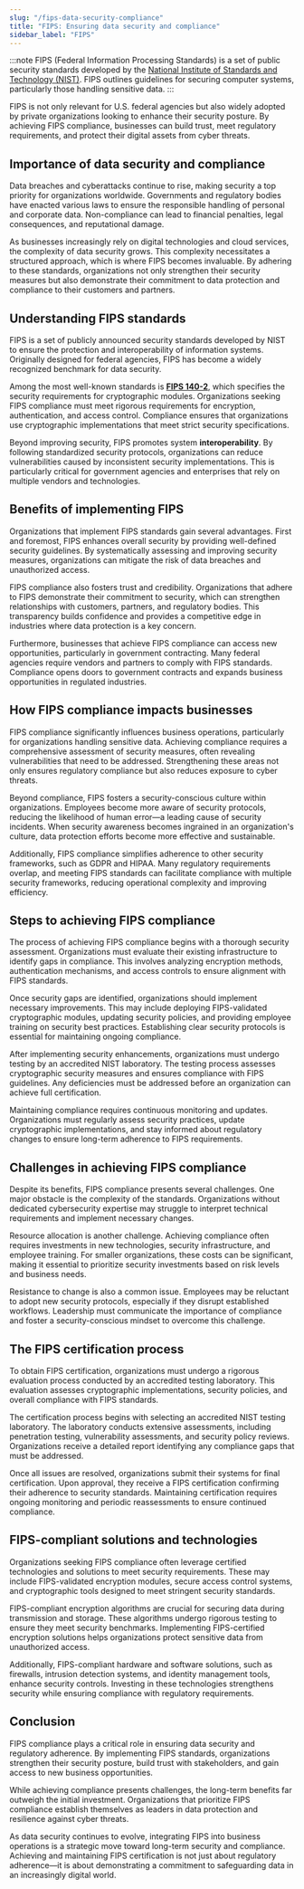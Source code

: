 ```yaml
---
slug: "/fips-data-security-compliance"
title: "FIPS: Ensuring data security and compliance"
sidebar_label: "FIPS"
---
```


:::note
FIPS (Federal Information Processing Standards) is a set of public security standards developed by the <a href="https://www.nist.gov/" rel="nofollow" target="_blank">National Institute of Standards and Technology (NIST)</a>. FIPS outlines guidelines for securing computer systems, particularly those handling sensitive data.
:::

FIPS is not only relevant for U.S. federal agencies but also widely adopted by private organizations looking to enhance their security posture. By achieving FIPS compliance, businesses can build trust, meet regulatory requirements, and protect their digital assets from cyber threats.

## Importance of data security and compliance

Data breaches and cyberattacks continue to rise, making security a top priority for organizations worldwide. Governments and regulatory bodies have enacted various laws to ensure the responsible handling of personal and corporate data. Non-compliance can lead to financial penalties, legal consequences, and reputational damage.

As businesses increasingly rely on digital technologies and cloud services, the complexity of data security grows. This complexity necessitates a structured approach, which is where FIPS becomes invaluable. By adhering to these standards, organizations not only strengthen their security measures but also demonstrate their commitment to data protection and compliance to their customers and partners.

## Understanding FIPS standards

FIPS is a set of publicly announced security standards developed by NIST to ensure the protection and interoperability of information systems. Originally designed for federal agencies, FIPS has become a widely recognized benchmark for data security.

Among the most well-known standards is **<a href="https://csrc.nist.gov/pubs/fips/140-2/upd2/final" rel="nofollow" target="_blank">FIPS 140-2</a>**, which specifies the security requirements for cryptographic modules. Organizations seeking FIPS compliance must meet rigorous requirements for encryption, authentication, and access control. Compliance ensures that organizations use cryptographic implementations that meet strict security specifications.

Beyond improving security, FIPS promotes system <b>interoperability</b>. By following standardized security protocols, organizations can reduce vulnerabilities caused by inconsistent security implementations. This is particularly critical for government agencies and enterprises that rely on multiple vendors and technologies.

## Benefits of implementing FIPS

Organizations that implement FIPS standards gain several advantages. First and foremost, FIPS enhances overall security by providing well-defined security guidelines. By systematically assessing and improving security measures, organizations can mitigate the risk of data breaches and unauthorized access.

FIPS compliance also fosters trust and credibility. Organizations that adhere to FIPS demonstrate their commitment to security, which can strengthen relationships with customers, partners, and regulatory bodies. This transparency builds confidence and provides a competitive edge in industries where data protection is a key concern.

Furthermore, businesses that achieve FIPS compliance can access new opportunities, particularly in government contracting. Many federal agencies require vendors and partners to comply with FIPS standards. Compliance opens doors to government contracts and expands business opportunities in regulated industries.

## How FIPS compliance impacts businesses

FIPS compliance significantly influences business operations, particularly for organizations handling sensitive data. Achieving compliance requires a comprehensive assessment of security measures, often revealing vulnerabilities that need to be addressed. Strengthening these areas not only ensures regulatory compliance but also reduces exposure to cyber threats.

Beyond compliance, FIPS fosters a security-conscious culture within organizations. Employees become more aware of security protocols, reducing the likelihood of human error—a leading cause of security incidents. When security awareness becomes ingrained in an organization's culture, data protection efforts become more effective and sustainable.

Additionally, FIPS compliance simplifies adherence to other security frameworks, such as GDPR and HIPAA. Many regulatory requirements overlap, and meeting FIPS standards can facilitate compliance with multiple security frameworks, reducing operational complexity and improving efficiency.

## Steps to achieving FIPS compliance

The process of achieving FIPS compliance begins with a thorough security assessment. Organizations must evaluate their existing infrastructure to identify gaps in compliance. This involves analyzing encryption methods, authentication mechanisms, and access controls to ensure alignment with FIPS standards.

Once security gaps are identified, organizations should implement necessary improvements. This may include deploying FIPS-validated cryptographic modules, updating security policies, and providing employee training on security best practices. Establishing clear security protocols is essential for maintaining ongoing compliance.

After implementing security enhancements, organizations must undergo testing by an accredited NIST laboratory. The testing process assesses cryptographic security measures and ensures compliance with FIPS guidelines. Any deficiencies must be addressed before an organization can achieve full certification.

Maintaining compliance requires continuous monitoring and updates. Organizations must regularly assess security practices, update cryptographic implementations, and stay informed about regulatory changes to ensure long-term adherence to FIPS requirements.

## Challenges in achieving FIPS compliance

Despite its benefits, FIPS compliance presents several challenges. One major obstacle is the complexity of the standards. Organizations without dedicated cybersecurity expertise may struggle to interpret technical requirements and implement necessary changes.

Resource allocation is another challenge. Achieving compliance often requires investments in new technologies, security infrastructure, and employee training. For smaller organizations, these costs can be significant, making it essential to prioritize security investments based on risk levels and business needs.

Resistance to change is also a common issue. Employees may be reluctant to adopt new security protocols, especially if they disrupt established workflows. Leadership must communicate the importance of compliance and foster a security-conscious mindset to overcome this challenge.

## The FIPS certification process

To obtain FIPS certification, organizations must undergo a rigorous evaluation process conducted by an accredited testing laboratory. This evaluation assesses cryptographic implementations, security policies, and overall compliance with FIPS standards.

The certification process begins with selecting an accredited NIST testing laboratory. The laboratory conducts extensive assessments, including penetration testing, vulnerability assessments, and security policy reviews. Organizations receive a detailed report identifying any compliance gaps that must be addressed.

Once all issues are resolved, organizations submit their systems for final certification. Upon approval, they receive a FIPS certification confirming their adherence to security standards. Maintaining certification requires ongoing monitoring and periodic reassessments to ensure continued compliance.

## FIPS-compliant solutions and technologies

Organizations seeking FIPS compliance often leverage certified technologies and solutions to meet security requirements. These may include FIPS-validated encryption modules, secure access control systems, and cryptographic tools designed to meet stringent security standards.

FIPS-compliant encryption algorithms are crucial for securing data during transmission and storage. These algorithms undergo rigorous testing to ensure they meet security benchmarks. Implementing FIPS-certified encryption solutions helps organizations protect sensitive data from unauthorized access.

Additionally, FIPS-compliant hardware and software solutions, such as firewalls, intrusion detection systems, and identity management tools, enhance security controls. Investing in these technologies strengthens security while ensuring compliance with regulatory requirements.

## Conclusion

FIPS compliance plays a critical role in ensuring data security and regulatory adherence. By implementing FIPS standards, organizations strengthen their security posture, build trust with stakeholders, and gain access to new business opportunities.

While achieving compliance presents challenges, the long-term benefits far outweigh the initial investment. Organizations that prioritize FIPS compliance establish themselves as leaders in data protection and resilience against cyber threats.

As data security continues to evolve, integrating FIPS into business operations is a strategic move toward long-term security and compliance. Achieving and maintaining FIPS certification is not just about regulatory adherence—it is about demonstrating a commitment to safeguarding data in an increasingly digital world.

